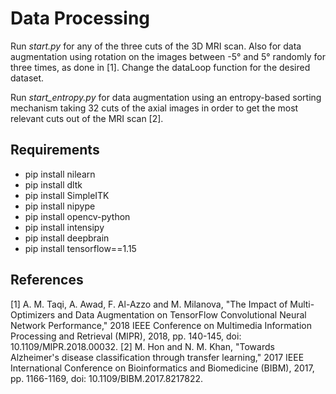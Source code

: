 # Data Processing

Run *start.py* for any of the three cuts of the 3D MRI scan. Also for data augmentation using rotation on the images between -5° and 5° randomly for three times, as done in [1]. Change the dataLoop function for the desired dataset.

Run *start_entropy.py* for data augmentation using an entropy-based sorting mechanism taking 32 cuts of the axial images in order to get the most relevant cuts out of the MRI scan [2].

## Requirements
* pip install nilearn
* pip install dltk
* pip install SimpleITK
* pip install nipype
* pip install opencv-python
* pip install intensipy
* pip install deepbrain
* pip install tensorflow==1.15

## References

[1] A. M. Taqi, A. Awad, F. Al-Azzo and M. Milanova, "The Impact of Multi-Optimizers and Data Augmentation on TensorFlow Convolutional Neural Network Performance," 2018 IEEE Conference on Multimedia Information Processing and Retrieval (MIPR), 2018, pp. 140-145, doi: 10.1109/MIPR.2018.00032.
[2] M. Hon and N. M. Khan, "Towards Alzheimer's disease classification through transfer learning," 2017 IEEE International Conference on Bioinformatics and Biomedicine (BIBM), 2017, pp. 1166-1169, doi: 10.1109/BIBM.2017.8217822.
